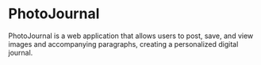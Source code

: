 # PhotoJournal
PhotoJournal is a web application that allows users to post, save, and view images and accompanying paragraphs, creating a personalized digital journal.
